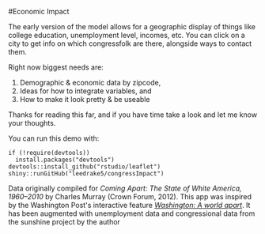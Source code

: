 
#Economic Impact


The early version of the model allows for a geographic display of things like college education, unemployment level, incomes, etc. You can click on a city to get info on which congressfolk are there, alongside ways to contact them.

Right now biggest needs are:

1) Demographic & economic data by zipcode, 
2) Ideas for how to integrate variables, and
3) How to make it look pretty & be useable

Thanks for reading this far, and if you have time take a look and let me know your thoughts.


You can run this demo with:
```
if (!require(devtools))
  install.packages("devtools")
devtools::install_github("rstudio/leaflet")
shiny::runGitHub("leedrake5/congressImpact")
```

Data originally compiled for _Coming Apart: The State of White America, 1960–2010_ by Charles Murray (Crown Forum, 2012). This app was inspired by the Washington Post's interactive feature _[Washington: A world apart](http://www.washingtonpost.com/sf/local/2013/11/09/washington-a-world-apart/)_. It has been augmented with unemployment data and congressional data from the sunshine project by the author
